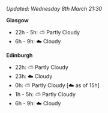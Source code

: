 *Updated: Wednesday 8th March 21:30*

**Glasgow**

* 22h - 5h: :partly_sunny: Partly Cloudy
* 6h - 9h: :cloud: Cloudy

**Edinburgh**

* 22h: :partly_sunny: Partly Cloudy
* 23h: :cloud: Cloudy
* 0h: :partly_sunny: Partly Cloudy [:cloud: as of 15h]
* 1h - 5h: :partly_sunny: Partly Cloudy
* 6h - 9h: :cloud: Cloudy
